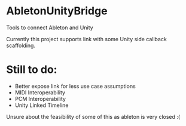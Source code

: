 # AbletonUnityBridge
Tools to connect Ableton and Unity

Currently this project supports link with some Unity side callback scaffolding.

# Still to do:
- Better expose link for less use case assumptions
- MIDI Interoperability
- PCM Interoperability 
- Unity Linked Timeline

Unsure about the feasibility of some of this as ableton is very closed :(

